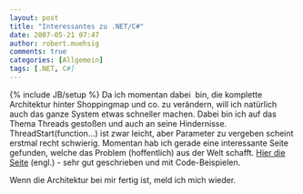 ```yaml
---
layout: post
title: "Interessantes zu .NET/C#"
date: 2007-05-21 07:47
author: robert.muehsig
comments: true
categories: [Allgemein]
tags: [.NET, C#]
---
```

{% include JB/setup %}
Da ich momentan dabei  bin, die komplette Architektur hinter Shoppingmap und co. zu verändern, will ich natürlich auch das ganze System etwas schneller machen.
Dabei bin ich auf das Thema Threads gestoßen und auch an seine Hindernisse. ThreadStart(function...) ist zwar leicht, aber Parameter zu vergeben scheint erstmal recht schwierig.
Momentan hab ich gerade eine interessante Seite gefunden, welche das Problem (hoffentlich) aus der Welt schafft. <a target="_blank" href="http://www.yoda.arachsys.com/csharp/" title=".NET/C# Allerlei">Hier die Seite</a> (engl.) - sehr gut geschrieben und mit Code-Beispielen.

Wenn die Architektur bei mir fertig ist, meld ich mich wieder.

